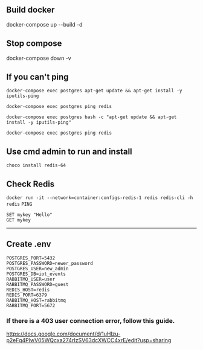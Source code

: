 


## Build docker 
docker-compose up --build -d

##  Stop compose 
docker-compose down -v


## If you can't ping
```
docker-compose exec postgres apt-get update && apt-get install -y iputils-ping

docker-compose exec postgres ping redis

docker-compose exec postgres bash -c "apt-get update && apt-get install -y iputils-ping"

docker-compose exec postgres ping redis

```
## Use cmd admin to run and install 
```choco install redis-64```
## Check Redis
```docker run -it --network=container:configs-redis-1 redis redis-cli -h redis```
```PING```
```
SET mykey "Hello"
GET mykey
```
---
## Create .env
```
POSTGRES_PORT=5432
POSTGRES_PASSWORD=newer_password
POSTGRES_USER=new_admin
POSTGRES_DB=iot_events
RABBITMQ_USER=user
RABBITMQ_PASSWORD=guest
REDIS_HOST=redis
REDIS_PORT=6379
RABBITMQ_HOST=rabbitmq
RABBITMQ_PORT=5672 
```

### If there is a 403 user connection error, follow this guide.
https://docs.google.com/document/d/1uHlzu-p2eFq4PlwV05WQcxa274rIzSV63dcXWCC4xrE/edit?usp=sharing
